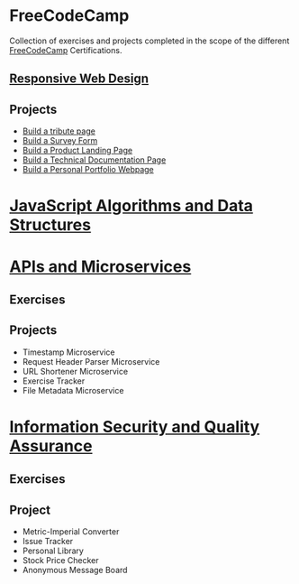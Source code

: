 # FreeCodeCamp
Collection of exercises and projects completed in the scope of the different [FreeCodeCamp](https://www.freecodecamp.org/) Certifications.
## [Responsive Web Design](https://www.freecodecamp.org/certification/r1oga/responsive-web-design)
## Projects
- [Build a tribute page](https://gist.github.com/r1oga/4ed6e21b40effb29e41967c2512477be)
- [Build a Survey Form](https://gist.github.com/r1oga/6677e6c2049ef5470b3eb136b338b63f)
- [Build a Product Landing Page](https://gist.github.com/r1oga/7b5ff2dd0214dc032daebc2ab05254b6)
- [Build a Technical Documentation Page](https://gist.github.com/r1oga/48af8ea93efa54f162360194e296fbfd)
- [Build a Personal Portfolio Webpage](https://gist.github.com/r1oga/1ccf07cb8a66f00237f0690286802b75)

# [JavaScript Algorithms and Data Structures](https://www.freecodecamp.org/certification/r1oga/javascript-algorithms-and-data-structures)
# [APIs and Microservices](https://www.freecodecamp.org/certification/r1oga/apis-and-microservices)
## Exercises
## Projects
- Timestamp Microservice
-  Request Header Parser Microservice
-  URL Shortener Microservice
-  Exercise Tracker
-  File Metadata Microservice

# [Information Security and Quality Assurance]()
## Exercises
## Project
-  Metric-Imperial Converter
-  Issue Tracker
-  Personal Library
-  Stock Price Checker
-  Anonymous Message Board
